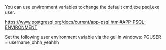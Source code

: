 You can use environment variables to change the default cmd.exe
psql.exe user.

https://www.postgresql.org/docs/current/app-psql.html#APP-PSQL-ENVIRONMENT

Set the following user environment variable via the gui in windows:
    PGUSER = username_ohhh_yeahhh